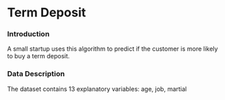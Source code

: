 # Term Deposit
### Introduction
A small startup uses this algorithm to predict if the customer is more likely to buy a term deposit.

### Data Description
The dataset contains 13 explanatory variables:
age, job, martial
